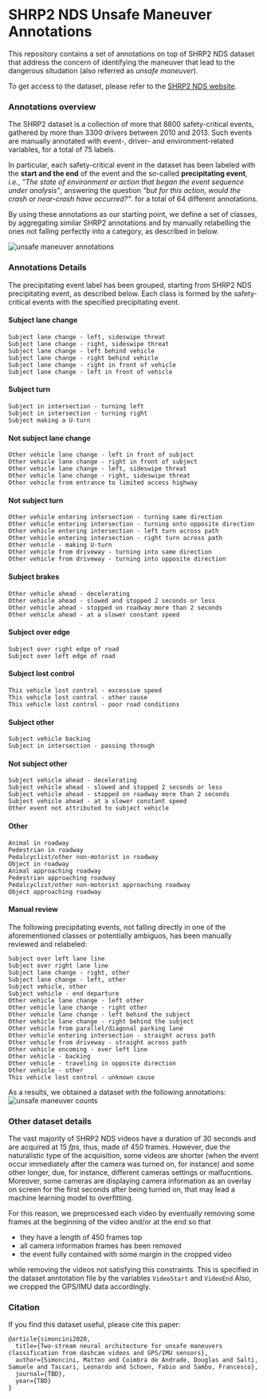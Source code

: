# SHRP2 NDS Unsafe Maneuver Annotations

This repository contains a set of annotations on top of SHRP2 NDS dataset that address the concern of identifying the maneuver that lead to the dangerous situdation (also referred as *unsafe maneuver*).  

To get access to the dataset, please refer to the  [SHRP2 NDS website](https://www.shrp2nds.us/index.html).

### Annotations overview

The SHRP2 dataset is a collection of more that 8800 safety-critical events, gathered by more than 3300 drivers between 2010 and 2013.
Such events are manually annotated with event-, driver- and environment-related variables, for a total of 75 labels.  

In particular, each safety-critical event in the dataset has been labeled with the **start and the end** of the event and the so-called **precipitating event**, *i.e.*, *"The state of environment or action that began the event sequence under analysis"*, answering the question *"but for this action, would the crash or near-crash have occurred?"*.
for a total of 64 different annotations.  

By using these annotations as our starting point, we define a set of classes, by aggregating similar SHRP2 annotations and by manually relabelling the ones not falling perfectly into a category, as described in below.

![unsafe maneuver annotations](img/unsafe-taxonomy.png  "Unsafe maneuver annotations")

### Annotations Details

The precipitating event label has been grouped, starting from SHRP2 NDS precipitating event, as described below.
Each class is formed by the safety-critical events with the specified precipitating event.


#### Subject lane change

```
Subject lane change - left, sideswipe threat
Subject lane change - right, sideswipe threat
Subject lane change - left behind vehicle
Subject lane change - right behind vehicle
Subject lane change - right in front of vehicle
Subject lane change - left in front of vehicle
```

#### Subject turn

```
Subject in intersection - turning left
Subject in intersection - turning right
Subject making a U-turn
```

#### Not subject lane change

```
Other vehicle lane change - left in front of subject
Other vehicle lane change - right in front of subject
Other vehicle lane change - left, sideswipe threat
Other vehicle lane change - right, sideswipe threat
Other vehicle from entrance to limited access highway
```

#### Not subject turn

```
Other vehicle entering intersection - turning same direction
Other vehicle entering intersection - turning onto opposite direction
Other vehicle entering intersection - left turn across path
Other vehicle entering intersection - right turn across path
Other vehicle - making U-turn
Other vehicle from driveway - turning into same direction
Other vehicle from driveway - turning into opposite direction
```

#### Subject brakes

```
Other vehicle ahead - decelerating
Other vehicle ahead - slowed and stopped 2 seconds or less
Other vehicle ahead - stopped on roadway more than 2 seconds
Other vehicle ahead - at a slower constant speed
```

#### Subject over edge

```
Subject over right edge of road
Subject over left edge of road
```

#### Subject lost control

```
This vehicle lost control - excessive speed
This vehicle lost control - other cause
This vehicle lost control - poor road conditions
```

#### Subject other

```
Subject vehicle backing
Subject in intersection - passing through
```

#### Not subject other

```
Subject vehicle ahead - decelerating
Subject vehicle ahead - slowed and stopped 2 seconds or less
Subject vehicle ahead - stopped on roadway more than 2 seconds
Subject vehicle ahead - at a slower constant speed
Other event not attributed to subject vehicle
```

#### Other

```
Animal in roadway
Pedestrian in roadway
Pedalcyclist/other non-motorist in roadway
Object in roadway
Animal approaching roadway
Pedestrian approaching roadway
Pedalcyclist/other non-motorist approaching roadway
Object approaching roadway
```

#### Manual review

The following precipitating events, not falling directly in one of the aforementioned classes or potentially ambiguos, has been manually reviewed and relabeled:

```
Subject over left lane line
Subject over right lane line
Subject lane change - right, other
Subject lane change - left, other
Subject vehicle, other
Subject vehicle - end departure
Other vehicle lane change - left other
Other vehicle lane change - right other
Other vehicle lane change - left behind the subject
Other vehicle lane change - right behind the subject
Other vehicle from parallel/diagonal parking lane
Other vehicle entering intersection - straight across path
Other vehicle from driveway - straight across path
Other vehicle oncoming - over left line
Other vehicle - backing
Other vehicle - traveling in opposite direction
Other vehicle - other
This vehicle lost control - unknown cause
```

As a results, we obtained a dataset with the following annotations:
![unsafe maneuver counts](img/counts.png  "Unsafe maneuver counts")

### Other dataset details

The vast majority of SHRP2 NDS videos have a duration of 30 seconds and are acquired at 15 *fps*, thus, made of 450 frames. 
However, due the naturalistic type of the acquisition, some videos are shorter (when the event occur immediately after the camera was turned on, for instance) and some other longer, due, for instance, different cameras settings or malfucntions. 
Moreover, some cameras are displaying camera information as an overlay on screen for the first seconds after being turned on, that may lead a machine learning model to overfitting.

For this reason, we preprocessed each video by eventually removing some frames at the beginning of the video and/or at the end so that 


- they have a length of 450 frames top 
- all camera information frames has been removed
- the event fully contained with some margin in the cropped video

while removing the videos not satisfying this constraints.
This is specified in the dataset anntotation file by the variables `VideoStart` and `VideoEnd`
Also, we cropped the GPS/IMU data accordingly.

### Citation

If you find this dataset useful, please cite this paper:
```
@article{simoncini2020,
  title={Two-stream neural architecture for unsafe maneuvers classification from dashcam videos and GPS/IMU sensors},
  author={Simoncini, Matteo and Coimbra de Andrade, Douglas and Salti, Samuele and Taccari, Leonardo and Schoen, Fabio and Sambo, Francesco},
  journal={TBD},
  year={TBD}
}
```
